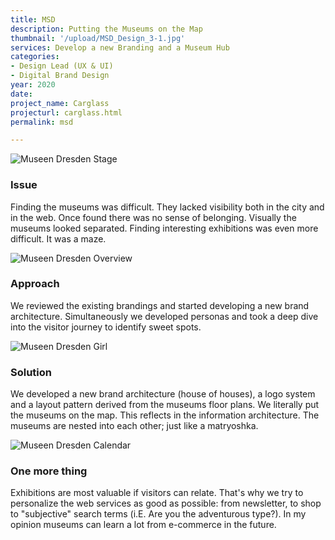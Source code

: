 ```yaml
---
title: MSD
description: Putting the Museums on the Map
thumbnail: '/upload/MSD_Design_3-1.jpg'
services: Develop a new Branding and a Museum Hub
categories:
- Design Lead (UX & UI)
- Digital Brand Design
year: 2020
date: 
project_name: Carglass
projecturl: carglass.html
permalink: msd

---
```

![Museen Dresden Stage](/upload/MSD_Design_1-1.jpg "Museen Dresden Stage")

### **Issue**

<p class="einleser"><span class="bold">Finding the museums was difficult.</span> They lacked visibility both in the city and in the web. Once found there was no sense of belonging. Visually the museums looked separated. Finding interesting exhibitions was even more difficult. It was a maze.</p>

<SingleProjectHeader
:services="$page.frontmatter.services"
:year="$page.frontmatter.year.toString()"
:categories="$page.frontmatter.categories"
/>

![Museen Dresden Overview](/upload/MSD_Design_2-1.jpg "Museen Dresden Overview")

### **Approach**

We reviewed the existing brandings and started developing a new brand architecture. Simultaneously we developed personas and took a deep dive into the visitor journey to identify sweet spots.

![Museen Dresden Girl](/upload/MSD_Design_3-1.jpg "Museen Dresden Girl")

### **Solution**

We developed a new brand architecture (house of houses), a logo system and a layout pattern derived from the museums floor plans. We literally <span class="bold">put the museums on the map.</span> This reflects in the information architecture. The museums are nested into each other; just like a matryoshka.

![Museen Dresden Calendar](/upload/MSD_Design_5.jpg "Museen Dresden Calendar")

### **One more thing**

Exhibitions are most valuable if visitors can relate. That's why we try to personalize the web services as good as possible: from newsletter, to shop to "subjective" search terms (i.E. Are you the adventurous type?). In my opinion museums can learn a lot from e-commerce in the future.
